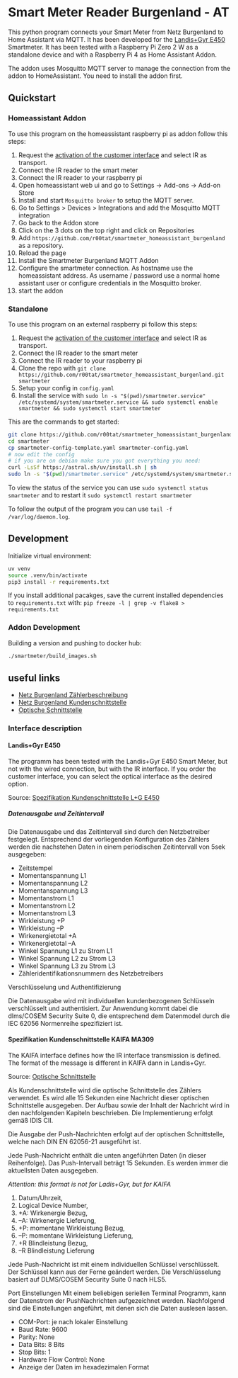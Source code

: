 # Smart Meter Reader Burgenland - AT

This python program connects your Smart Meter from Netz Burgenland to Home
Assistant via MQTT. It has been developed for the
[Landis+Gyr E450](https://www.netzburgenland.at/fileadmin/NB_pdf_NEU/Smart_Meter/Spezifikation_Kundenschnittstelle_E450_korr_2.pdf) Smartmeter. It has been tested with a Raspberry Pi Zero 2 W as a standalone device and with a Raspberry Pi 4 as Home Assistant Addon.

The addon uses Mosquitto MQTT server to manage the connection from the addon to HomeAssistant. You need to install the addon first.

## Quickstart

### Homeassistant Addon

To use this program on the homeassistant raspberry pi as addon follow this steps:

1. Request the [activation of the customer interface](https://www.netzburgenland.at/kundenservice/smart-metering/smart-metering/kundenschnittstelle.html) and select IR as transport.
2. Connect the IR reader to the smart meter
3. Connect the IR reader to your raspberry pi
4. Open homeassistant web ui and go to Settings -> Add-ons -> Add-on Store
5. Install and start `Mosquitto broker` to setup the MQTT server.
6. Go to Settings > Devices > Integrations and add the Mosquitto MQTT integration
7. Go back to the Addon store
8. Click on the 3 dots on the top right and click on Repositories
9. Add `https://github.com/r00tat/smartmeter_homeassistant_burgenland` as a repository.
10. Reload the page
11. Install the Smartmeter Burgenland MQTT Addon
12. Configure the smartmeter connection.
    As hostname use the homeassistant address. As username / password use a normal home assistant user or configure credentials in the Mosquitto broker.
13. start the addon

### Standalone

To use this program on an external raspberry pi follow this steps:

1. Request the [activation of the customer interface](https://www.netzburgenland.at/kundenservice/smart-metering/smart-metering/kundenschnittstelle.html) and select IR as transport.
2. Connect the IR reader to the smart meter
3. Connect the IR reader to your raspberry pi
4. Clone the repo with `git clone https://github.com/r00tat/smartmeter_homeassistant_burgenland.git smartmeter`
5. Setup your config in `config.yaml`
6. Install the service with `sudo ln -s "$(pwd)/smartmeter.service" /etc/systemd/system/smartmeter.service && sudo systemctl enable smartmeter && sudo systemctl start smartmeter`

This are the commands to get started:

```bash
git clone https://github.com/r00tat/smartmeter_homeassistant_burgenland.git smartmeter
cd smartmeter
cp smartmeter-config-template.yaml smartmeter-config.yaml
# now edit the config
# if you are on debian make sure you got everything you need:
curl -LsSf https://astral.sh/uv/install.sh | sh
sudo ln -s "$(pwd)/smartmeter.service" /etc/systemd/system/smartmeter.service && sudo systemctl enable smartmeter && sudo systemctl start smartmeter
```

To view the status of the service you can use `sudo systemctl status smartmeter` and to restart it `sudo systemctl restart smartmeter`

To follow the output of the program you can use `tail -f /var/log/daemon.log`.

## Development

Initialize virtual environment:

```bash
uv venv
source .venv/bin/activate
pip3 install -r requirements.txt

```

If you install additional pacakges, save the current installed dependencies to `requirements.txt` with:
`pip freeze -l | grep -v flake8 > requirements.txt`

### Addon Development

Building a version and pushing to docker hub:

```bash
./smartmeter/build_images.sh
```

## useful links

- [Netz Burgenland Zählerbeschreibung](https://www.netzburgenland.at/smart-meter/)
- [Netz Burgenland Kundenschnittstelle](https://www.netzburgenland.at/smart-meter/)
- [Optische Schnittstelle](https://assets.netzburgenland.at/Netz_Burgenland_Beschreibung_Endkundenschnittstelle_02_c72d3973e9.pdf)

### Interface description

#### Landis+Gyr E450

The programm has been tested with the Landis+Gyr E450 Smart Meter, but not with
the wired connection, but with the IR interface. If you order the customer
interface, you can select the optical interface as the desired option.

Source: [Spezifikation Kundenschnittstelle L+G E450](https://assets.netzburgenland.at/Spezifikation_Kundenschnittstelle_E450_korr_2_009418889e.pdf)

##### Datenausgabe und Zeitintervall

Die Datenausgabe und das Zeitintervall sind durch den Netzbetreiber festgelegt. Entsprechend der
vorliegenden Konfiguration des Zählers werden die nachstehen Daten in einem periodischen
Zeitintervall von 5sek ausgegeben:

- Zeitstempel
- Momentanspannung L1
- Momentanspannung L2
- Momentanspannung L3
- Momentanstrom L1
- Momentanstrom L2
- Momentanstrom L3
- Wirkleistung +P
- Wirkleistung –P
- Wirkenergietotal +A
- Wirkenergietotal –A
- Winkel Spannung L1 zu Strom L1
- Winkel Spannung L2 zu Strom L3
- Winkel Spannung L3 zu Strom L3
- Zähleridentifikationsnummern des Netzbetreibers

Verschlüsselung und Authentifizierung

Die Datenausgabe wird mit individuellen kundenbezogenen Schlüsseln verschlüsselt und
authentisiert. Zur Anwendung kommt dabei die dlms/COSEM Security Suite 0, die entsprechend dem
Datenmodel durch die IEC 62056 Normenreihe spezifiziert ist.

#### Spezifikation Kundenschnittstelle KAIFA MA309

The KAIFA interface defines how the IR interface transmission is defined. The format of the message is different in KAIFA dann in Landis+Gyr.

Source: [Optische Schnittstelle](https://assets.netzburgenland.at/Netz_Burgenland_Beschreibung_Endkundenschnittstelle_02_c72d3973e9.pdf)

Als Kundenschnittstelle wird die optische Schnittstelle des Zählers verwendet. Es wird alle
15 Sekunden eine Nachricht dieser optischen Schnittstelle ausgegeben. Der Aufbau sowie
der Inhalt der Nachricht wird in den nachfolgenden Kapiteln beschrieben. Die
Implementierung erfolgt gemäß IDIS CII.

Die Ausgabe der Push-Nachrichten erfolgt auf der optischen Schnittstelle, welche nach
DIN EN 62056-21 ausgeführt ist.

Jede Push-Nachricht enthält die unten angeführten Daten (in dieser Reihenfolge). Das
Push-Intervall beträgt 15 Sekunden. Es werden immer die aktuellsten Daten ausgegeben.

_*Attention*: this format is not for Ladis+Gyr, but for KAIFA_

1. Datum/Uhrzeit,
2. Logical Device Number,
3. +A: Wirkenergie Bezug,
4. –A: Wirkenergie Lieferung,
5. +P: momentane Wirkleistung Bezug,
6. –P: momentane Wirkleistung Lieferung,
7. +R Blindleistung Bezug,
8. –R Blindleistung Lieferung

Jede Push-Nachricht ist mit einem individuellen Schlüssel verschlüsselt. Der Schlüssel kann
aus der Ferne geändert werden. Die Verschlüsselung basiert auf DLMS/COSEM
Security Suite 0 nach HLS5.

Port Einstellungen
Mit einem beliebigen seriellen Terminal Programm, kann der Datenstrom der PushNachrichten aufgezeichnet werden. Nachfolgend sind die Einstellungen angeführt, mit
denen sich die Daten auslesen lassen.

- COM-Port: je nach lokaler Einstellung
- Baud Rate: 9600
- Parity: None
- Data Bits: 8 Bits
- Stop Bits: 1
- Hardware Flow Control: None
- Anzeige der Daten im hexadezimalen Format
